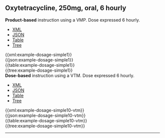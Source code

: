 ## Oxytetracycline, 250mg, oral, 6 hourly

<div class="nhsd-a-box nhsd-a-box--bg-light-blue nhsd-!t-margin-bottom-6 nhsd-t-body">
    <strong>Product-based</strong> instruction using a VMP. Dose expressed 6 hourly.
</div>

<!--// start of code snippet -->
<div>
    <ul class="nav nav-tabs" role="tablist">
      <li role="presentation" class="active">
        <a href="#xml-1" aria-controls="xml" role="tab" data-toggle="tab">XML</a>
      </li>
      <li role="presentation">
        <a href="#json-1" aria-controls="json" role="tab" data-toggle="tab">JSON</a>
      </li>
        <li role="presentation">
        <a href="#table-1" aria-controls="table" role="tab" data-toggle="tab">Table</a>
      </li>
      <li role="presentation">
        <a href="#tree-1" aria-controls="tree" role="tab" data-toggle="tab">Tree</a>
      </li>
  </ul>

  <!-- Tab panes -->
  <div class="tab-content snippet">
    <div role="tabpanel" class="tab-pane active" id="xml-1">
      {{xml:example-dosage-simple1}}
    </div>
    <div role="tabpanel" class="tab-pane" id="json-1">
      {{json:example-dosage-simple1}}
    </div>
    <div role="tabpanel" class="tab-pane" id="table-1">
      {{table:example-dosage-simple1}}
    </div>
    <div role="tabpanel" class="tab-pane" id="tree-1">
      {{tree:example-dosage-simple1}}
    </div>
  </div>
</div>
<!--// end of code snippet -->


<div class="nhsd-a-box nhsd-a-box--bg-light-blue nhsd-!t-margin-bottom-6 nhsd-t-body">
    <strong>Dose-based</strong> instruction using a VTM. Dose expressed 6 hourly.
</div>

<!--// start of code snippet -->
<div>
    <ul class="nav nav-tabs" role="tablist">
      <li role="presentation" class="active">
        <a href="#xml-2" aria-controls="xml" role="tab" data-toggle="tab">XML</a>
      </li>
      <li role="presentation">
        <a href="#json-2" aria-controls="json" role="tab" data-toggle="tab">JSON</a>
      </li>
        <li role="presentation">
        <a href="#table-2" aria-controls="table" role="tab" data-toggle="tab">Table</a>
      </li>
      <li role="presentation">
        <a href="#tree-2" aria-controls="tree" role="tab" data-toggle="tab">Tree</a>
      </li>
  </ul>

  <!-- Tab panes -->
  <div class="tab-content snippet">
    <div role="tabpanel" class="tab-pane active" id="xml-2">
      {{xml:example-dosage-simple10-vtm}}
    </div>
    <div role="tabpanel" class="tab-pane" id="json-2">
      {{json:example-dosage-simple10-vtm}}
    </div>
    <div role="tabpanel" class="tab-pane" id="table-2">
      {{table:example-dosage-simple10-vtm}}
    </div>
    <div role="tabpanel" class="tab-pane" id="tree-2">
      {{tree:example-dosage-simple10-vtm}}
    </div>
  </div>
</div>
<!--// end of code snippet -->

---